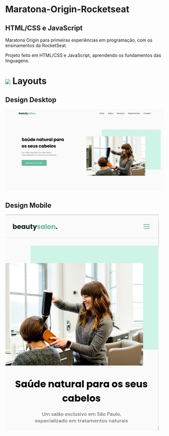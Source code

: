 # Maratona-Origin-Rocketseat

## HTML/CSS e JavaScript
Maratona Origin para primeiras experiências em programação, com os ensinamentos da RocketSeat.

Projeto feito em HTML/CSS e JavaScript, aprendendo os fundamentos das linguagens.


# <img src="https://img.icons8.com/office/16/000000/art-prices.png"/>  Layouts

## Design Desktop
![Desing Desktop](assets/Designs/DesignDesktop.jpeg)

## Design Mobile
![Design Mobile](assets/Designs/DesignMobile.jpeg)
